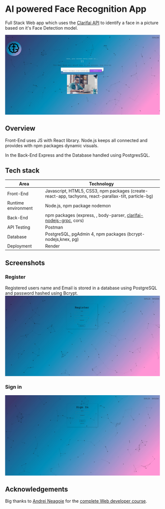 # AI powered Face Recognition App

Full Stack Web app which uses the <a href="https://www.clarifai.com/products/armada-ml-prediction">Clarifai API</a> to identify a face in a picture based on it's Face Detection model.

<img src="https://github.com/Snopcare/Face-recognition-App/blob/master/src/Face%20detection.JPG" style="max-width: 100%;" alt="FaceRecognition" />

## Overview
Front-End uses JS with React library. 
Node.js keeps all connected and provides with npm packages dynamic visuals.

In the Back-End Express and the Database handled using PostgresSQL. 



## Tech stack

<table>
<thead>
<tr>
<th>Area</th>
<th>Technology</th>


</tr>
</thead>
<tbody>
	<tr>
		<td>Front-End</td>
		<td>Javascript, HTML5, CSS3, npm packages (create-react-app, tachyons, react-parallax-tilt, particle-bg) </td>
	</tr>
	<tr>
		<td>Runtime environment</td>
		<td>Node.js, npm package nodemon</td>
  </tr>
  <tr>
		<td>Back-End</td>
		<td>npm packages (express, , body-parser, <a href="https://github.com/Clarifai/clarifai-nodejs-grpc/blob/master/README.md">clarifai-nodejs-grpc</a>, cors) </td>
	</tr>
	<tr>
		<td>API Testing</td>
		<td>Postman</td>
	</tr>
	<tr>
		<td>Database</td>
		<td>PostgreSQL, pgAdmin 4, npm packages (bcrypt-nodejs,knex, pg)</td>
	</tr>
    <tr>
		<td>Deployment</td>
		<td>Render</td>
	</tr>
</tbody>
</table>




## Screenshots

### Register 
Registered users name and Email is stored in a database using PostgreSQL and password hashed using Bcrypt.
<img src="https://github.com/Snopcare/Face-recognition-App/blob/master/src/Register.JPG" style="max-width: 100%;" alt="FaceRecognition" />

### Sign in
<img src="https://github.com/Snopcare/Face-recognition-App/blob/master/src/SignIn.JPG" style="max-width: 100%;" alt="FaceRecognition" />

## Acknowledgements

Big thanks to <a href="https://github.com/aneagoie/face-recognition-brain">Andrei Neagoie</a> for the <a href="https://www.udemy.com/the-complete-web-developer-zero-to-mastery/">complete Web developer course</a>.



